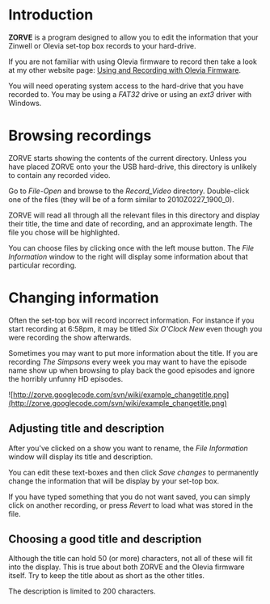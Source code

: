 # Introduction #

**ZORVE** is a program designed to allow you to edit the information that your Zinwell or Olevia set-top box records to your hard-drive.

If you are not familiar with using Olevia firmware to record then take a look at my other website page: [Using and Recording with Olevia Firmware](http://code.google.com/p/zimview/wiki/UsingAndRecordingWithOleviaFirmware).

You will need operating system access to the hard-drive that you have recorded to. You may be using a _FAT32_ drive or using an _ext3_ driver with Windows.

# Browsing recordings #
ZORVE starts showing the contents of the current directory. Unless you have placed ZORVE onto your the USB hard-drive, this directory is unlikely to contain any recorded video.

Go to _File-Open_ and browse to the _Record\_Video_ directory. Double-click one of the files (they will be of a form similar to 2010Z0227\_1900\_0).

ZORVE will read all through all the relevant files in this directory and display their title, the time and date of recording, and an approximate length. The file you chose will be highlighted.

You can choose files by clicking once with the left mouse button. The _File Information_ window to the right will display some information about that particular recording.

# Changing information #
Often the set-top box will record incorrect information. For instance if you start recording at 6:58pm, it may be titled _Six O'Clock New_ even though you were recording the show afterwards.

Sometimes you may want to put more information about the title. If you are recording _The Simpsons_ every week you may want to have the episode name show up when browsing to play back the good episodes and ignore the horribly unfunny HD episodes.

![http://zorve.googlecode.com/svn/wiki/example_changetitle.png](http://zorve.googlecode.com/svn/wiki/example_changetitle.png)

## Adjusting title and description ##
After you've clicked on a show you want to rename, the _File Information_ window will display its title and description.

You can edit these text-boxes and then click _Save changes_ to permanently change the information that will be display by your set-top box.

If you have typed something that you do not want saved, you can simply click on another recording, or press _Revert_ to load what was stored in the file.

## Choosing a good title and description ##
Although the title can hold 50 (or more) characters, not all of these will fit into the display. This is true about both ZORVE and the Olevia firmware itself. Try to keep the title about as short as the other titles.

The description is limited to 200 characters.